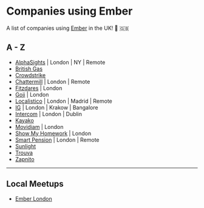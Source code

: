 # Companies using Ember

A list of companies using [Ember](https://emberjs.com/) in the UK! 🐹 🇬🇧

## A - Z

- [AlphaSights](https://engineering.alphasights.com) | London | NY | Remote
- [British Gas](http://www.britishgas.co.uk/)
- [Crowdstrike](http://www.crowdstrike.com/)
- [Chattermill](https://chattermill.io) | London | Remote
- [Fitzdares](https://fitzdares.com/) | London
- [Goji](https://goji.investments/) | London
- [Localistico](http://localistico.com/) | London | Madrid | Remote
- [IG](https://www.ig.com) | London | Krakow | Bangalore
- [Intercom](https://intercom.com/) | London | Dublin
- [Kayako](https://www.kayako.com/)
- [Movidiam](https://www.movidiam.com/) | London
- [Show My Homework](https://www.showmyhomework.co.uk/) | London
- [Smart Pension](https://www.autoenrolment.co.uk/) | London | Remote
- [Sunlight](https://www.sunlight.is/)
- [Trouva](https://www.trouva.com/)
- [Zapnito](https://zapnito.com)

---

## Local Meetups

- [Ember London](http://emberlondon.com/)
